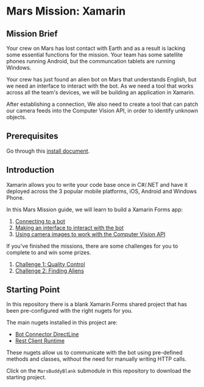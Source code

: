 # Mars Mission: Xamarin

## Mission Brief
Your crew on Mars has lost contact with Earth and as a result is lacking some essential functions for the mission. Your team has some satellite phones running Android, but the communcation tablets are running Windows.

Your crew has just found an alien bot on Mars that understands English, but we need an interface to interact with the bot. As we need a tool that works across all the team's devices, we will be building an application in Xamarin.

After establishing a connection, We also need to create a tool that can patch our camera feeds into the Computer Vision API, in order to identify unknown objects.

## Prerequisites
Go through this [install document](https://github.com/jamesleeht/MarsXamarin/blob/master/INSTALL.md).

## Introduction
Xamarin allows you to write your code base once in C#/.NET and have it deployed across the 3 popular mobile platforms, iOS, Android and Windows Phone.

In this Mars Mission guide, we will learn to build a Xamarin Forms app:

1. [Connecting to a bot](https://github.com/jamesleeht/MarsXamarin/blob/master/MISSION1.md)
2. [Making an interface to interact with the bot](https://github.com/jamesleeht/MarsXamarin/blob/master/MISSION2.md)
3. [Using camera images to work with the Computer Vision API](https://github.com/jamesleeht/MarsXamarin/blob/master/MISSION3.md)

If you've finished the missions, there are some challenges for you to complete to and win some prizes.

1. [Challenge 1: Quality Control](https://github.com/jamesleeht/MarsXamarin/blob/master/CHALLENGE1.md)
2. [Challenge 2: Finding Aliens](https://github.com/jamesleeht/MarsXamarin/blob/master/CHALLENGE2.md)

## Starting Point
In this repository there is a blank Xamarin.Forms shared project that has been pre-configured with the right nugets for you.

The main nugets installed in this project are:
- [Bot Connector DirectLine](https://www.nuget.org/packages/Microsoft.Bot.Connector.DirectLine/3.0.0)
- [Rest Client Runtime](https://www.nuget.org/packages/Microsoft.Rest.ClientRuntime/)

These nugets allow us to communicate with the bot using pre-defined methods and classes, without the need for manually writing HTTP calls.

Click on the `MarsBuddyBlank` submodule in this repository to download the starting project. 
